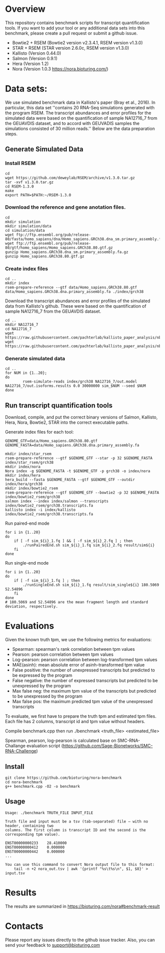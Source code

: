 # Overview
This repository contains benchmark scripts for transcript quantification tools. If you want to add your tool or any additional data sets into this benchmark, please create a pull request or submit a github issue. 

- Bowtie2 + RSEM (Bowtie2 version v2.3.4.1, RSEM version v1.3.0)
- STAR + RSEM (STAR version 2.6.0c, RSEM version v1.3.0)
- Kallisto (Version 0.44.0)
- Salmon (Version 0.9.1)
- Hera (Version 1.2)
- Nora (Version 1.0.3 https://nora.bioturing.com/) 

# Data sets: 

We use simulated benchmark data in Kallisto's paper (Bray et al., 2016). In particular, this data set ''contains 20 RNA-Seq simulations generated with the program RSEM. The transcript abundances and error profiles for the
simulated data were based on the quantification of sample NA12716_7 from the 
GEUAVDIS dataset, and to accord with GEUVADIS samples the simulations consisted
of 30 million reads.'' Below are the data preparation steps. 

## Generate Simulated Data
### Install RSEM
```shell
cd 
wget https://github.com/deweylab/RSEM/archive/v1.3.0.tar.gz
tar -xvf v1.3.0.tar.gz
cd RSEM-1.3.0
make
export PATH=$PATH:~/RSEM-1.3.0
```
### Download the reference and gene anotation files. 
```shell
cd
mkdir simulation
mkdir simulation/data
cd simulation/data
wget ftp://ftp.ensembl.org/pub/release-80/fasta/homo_sapiens/dna/Homo_sapiens.GRCh38.dna_sm.primary_assembly.fa.gz
wget ftp://ftp.ensembl.org/pub/release-80/gtf/homo_sapiens/Homo_sapiens.GRCh38.80.gtf.gz
gunzip Homo_sapiens.GRCh38.dna_sm.primary_assembly.fa.gz
gunzip Homo_sapiens.GRCh38.80.gtf.gz
```
### Create index files
```shell
cd ..
mkdir index
rsem-prepare-reference --gtf data/Homo_sapiens.GRCh38.80.gtf data/Homo_sapiens.GRCh38.dna.primary_assembly.fa ./index/grch38
```

Download the transcript abundances and error profiles of the simulated data from Kallisto's github. These were based on the quantification of sample NA12716_7 from the GEUAVDIS dataset.
```shell
cd ..
mkdir NA12716_7
cd NA12716_7
wget https://raw.githubusercontent.com/pachterlab/kallisto_paper_analysis/nbt/simulations/NA12716_7/rsem/out.stat/out.model
wget https://raw.githubusercontent.com/pachterlab/kallisto_paper_analysis/nbt/simulations/NA12716_7/rsem/out.isoforms.results
```

### Generate simulated data 

```shell
cd ..
for NUM in {1..20};
do
        rsem-simulate-reads index/grch38 NA12716_7/out.model NA12716_7/out.isoforms.results 0.0 30000000 sim_$NUM --seed $NUM
done
```
## Run transcript quantification tools
Download, compile, and put the correct binary versions of Salmon, Kallisto, Hera, Nora, Bowtie2, STAR into the correct executable paths. 

Generate index files for each tool:

```shell
GENOME_GTF=data/Homo_sapiens.GRCh38.80.gtf
GENOME_FASTA=data/Homo_sapiens.GRCh38.dna.primary_assembly.fa

mkdir index/star_rsem
rsem-prepare-reference --gtf $GENOME_GTF --star -p 32 $GENOME_FASTA index/star_rsem/grch38
mkdir index/nora
Nora index -g $GENOME_FASTA -t $GENOME_GTF -p grch38 -o index/nora
mkdir index/hera
hera_build --fasta $GENOME_FASTA --gtf $GENOME_GTF --outdir index/hera/grch38
mkdir index/bowtie2_rsem
rsem-prepare-reference --gtf $GENOME_GTF --bowtie2 -p 32 $GENOME_FASTA index/bowtie2_rsem/grch38
salmon index --index index/salmon --transcripts index/bowtie2_rsem/grch38.transcripts.fa
kallisto index -i index/kallisto index/bowtie2_rsem/grch38.transcripts.fa 
```

Run paired-end mode
```shell
for i in {1..20}
do
	if [ -f sim_${i}_1.fq ] && [ -f sim_${i}_2.fq ] ; then
		./runPairedEnd.sh sim_${i}_1.fq sim_${i}_2.fq result/sim${i}
	fi
done
```
Run single-end mode
```shell
for i in {1..20}
do
	if [ -f sim_${i}_1.fq ] ; then
		./runSingleEnd.sh sim_${i}_1.fq result/sim_single${i} 180.5069 52.54896
	fi
done
# 180.5069 and 52.54896 are the mean fragment length and standard deviation, respectively. 
````
# Evaluations
Given the known truth tpm, we use the following metrics for evaluations:

  - Spearman: spearman's rank correlation between tpm values
  - Pearson: pearson correlation between tpm values
  - Log-pearson: pearson correlation between log-transformed tpm values
  - MAE(asinh): mean absolute error of asinh-transformed tpm value
  - False positive: the number of unexpressed transcripts but predicted to be expressed by the program
  - False negative: the number of expressed transcripts but predicted to be unexpressed by the program
  - Max false neg: the maximum tpm value of the transcripts but predicted to be unexpressed by the program
  - Max false pos: the maximum predicted tpm value of the unexpressed transcripts
  
 To evaluate, we first have to prepare the truth tpm and estimated tpm files. Each file has 2 columns, transcript id and tpm value without headers.

Compile benchmark.cpp then run ./benchmark <truth_file> <estimated_file>

Spearman, pearson, log-pearson is calculated base on SMC-RNA-Challange evaluation script (https://github.com/Sage-Bionetworks/SMC-RNA-Challenge)


## Install

```shell
git clone https://github.com/bioturing/nora-benchmark
cd nora-benchmark
g++ benchmark.cpp -O2 -o benchmark
```

## Usage

```shell
Usage: ./benchmark TRUTH_FILE INPUT_FILE
```

```shell
Truth file and input must be a tsv (tab-separated) file — with no header, containing two
columns. The first column is transcript ID and the second is the corresponding tpm value).

ENST00000000233    28.410000
ENST00000000412    0.000000
ENST00000000442    0.000000
...
```

```shell
You can use this command to convert Nora output file to this format:
    tail -n +2 nora_out.tsv | awk '{printf "%s\t%s\n", $1, $8}' > input.tsv
```

# Results

The results are summarized in https://bioturing.com/nora#benchmark-result  

# Contacts

Please report any issues directly to the github issue tracker. Also, you can send your feedback to support@bioturing.com
